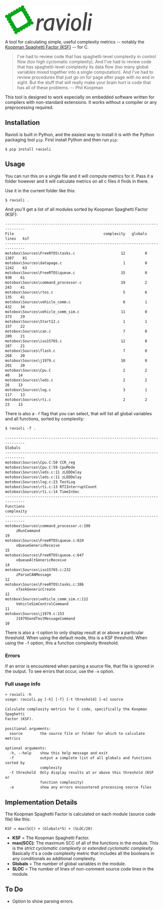 ![Ravioli](ravioli.png "Ravioli")

A tool for calculating simple, useful complexity metrics -- notably the [Koopman Spaghetti Factor (KSF)](https://betterembsw.blogspot.com/2017/08/the-spaghetti-factor-software.html) -- for C.

> I've had to review code that has spaghetti-level complexity in control flow (too high cyclomatic complexity).  And I've had to review code that has spaghetti-level complexity its data flow (too many global variables mixed together into a single computation).  And I've had to review procedures that just go on for page after page with no end in sight. But the stuff that will really make your brain hurt is code that has all of these problems. -- Phil Koopman

This tool is designed to work especially on embedded software written for compilers with non-standard extensions.
It works without a compiler or any preprocessing required.

## Installation

Ravioli is built in Python, and the easiest way to install it is with the Python packaging tool `pip`. First install Python and then run `pip`:

```
$ pip install ravioli
```

## Usage

You can run this on a single file and it will compute metrics for it. Pass it a folder however and it will calculate metrics on all c files it finds in there.

Use it in the current folder like this:

```
$ ravioli .
```

And you'll get a list of all modules sorted by Koopman Spaghetti Factor (KSF):

```
-------------------------------------------------------------------------------
File                                         complexity   globals   lines   ksf
-------------------------------------------------------------------------------
motobox\Sources\FreeRTOS\tasks.c                     12         0    1387    81
motobox\Sources\datapage.c                            1         0    1242    63
motobox\Sources\FreeRTOS\queue.c                     15         0     930    61
motobox\Sources\command_processor.c                  19         2     243    41
motobox\Sources\rtos.c                                5         6     135    41
motobox\Sources\vehicle_comm.c                        8         1     432    34
motobox\Sources\vehicle_comm_sim.c                   11         0     373    29
motobox\Sources\Start12.c                             1         1     337    22
motobox\Sources\can.c                                 7         0     289    21
motobox\Sources\iso15765.c                           12         0     187    21
motobox\Sources\flash.c                               7         0     268    20
motobox\Sources\j1979.c                              10         0     201    20
motobox\Sources\Cpu.C                                 2         2      40    14
motobox\Sources\leds.c                                2         2      26    13
motobox\Sources\log.c                                 3         1     117    13
motobox\Sources\rti.c                                 2         2      23    13
```

There is also a `-f` flag that you can select, that will list all global variables and all functions, sorted by complexity:

```
$ ravioli -f .

-------------------------------------------------------------------------------
Globals
-------------------------------------------------------------------------------
motobox\Sources\Cpu.C:58 CCR_reg
motobox\Sources\Cpu.C:59 CpuMode
motobox\Sources\leds.c:11 zLEDDelay
motobox\Sources\leds.c:11 zLEDDelay
motobox\Sources\log.c:23 TestLog
motobox\Sources\rti.c:13 RTIInterruptCount
motobox\Sources\rti.c:14 TimeInSec
-------------------------------------------------------------------------------
Functions                                                            complexity
-------------------------------------------------------------------------------
motobox\Sources\command_processor.c:198
     zRunCommand                                                             19
motobox\Sources\FreeRTOS\queue.c:824
     xQueueGenericReceive                                                    15
motobox\Sources\FreeRTOS\queue.c:647
     xQueueAltGenericReceive                                                 14
motobox\Sources\iso15765.c:232
     zParseCANMessage                                                        12
motobox\Sources\FreeRTOS\tasks.c:386
     xTaskGenericCreate                                                      12
motobox\Sources\vehicle_comm_sim.c:112
     VehicleSimControlCommand                                                11
motobox\Sources\j1979.c:153
     J1979SendTestMessageCommand                                             10
```

There is also a -t option to only display result at or above a particular threshold. When using the default mode, this is a KSF threshold. When using the `-f` option, this a function complexity threshold.

### Errors

If an error is encountered when parsing a source file, that file is ignored in the output. To see errors that occur, use the `-e` option.

### Full usage info

```
> ravioli -h
usage: ravioli.py [-h] [-f] [-t threshold] [-e] source

Calculate complexity metrics for C code, specifically the Koopman Spaghetti
Factor (KSF).

positional arguments:
  source        the source file or folder for which to calculate metrics

optional arguments:
  -h, --help    show this help message and exit
  -f            output a complete list of all globals and functions sorted by
                complexity
  -t threshold  Only display results at or above this threshold (KSF or
                function complexity)
  -e            show any errors encountered processing source files
```

## Implementation Details

The Koopman Spaghetti Factor is calculated on each module (source code file) like this:

```
KSF = max(SCC) + (Globals*5) + (SLOC/20)
```

- **KSF** = The Koopman Spaghetti Factor.
- **max(SCC)**: The maximum SCC of all of the functions in the module. This is the _strict cyclomatic complexity_ or _extended cyclomatic complexity_. Basically it's a code complexity metric that includes all the booleans in any conditionals as additional complexity.
- **Globals** = The number of global variables in the module.
- **SLOC** = The number of lines of non-comment source code lines in the module.


## To Do

- Option to show parsing errors.
